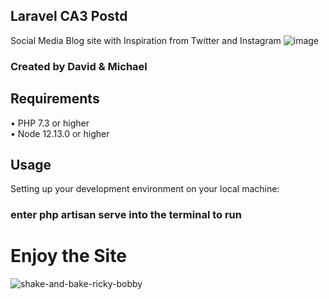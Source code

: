 ## Laravel CA3 Postd
Social Media Blog site with Inspiration from Twitter and Instagram
![image](https://user-images.githubusercontent.com/92158849/166163532-28c4a823-cd37-421a-b8d3-e6f70111d23e.png)


### Created by David & Michael <br>

## Requirements
•	PHP 7.3 or higher <br>
•	Node 12.13.0 or higher <br>

## Usage <br>
Setting up your development environment on your local machine: <br>

### enter php artisan serve into the terminal to run

# Enjoy the Site
 ![shake-and-bake-ricky-bobby](https://user-images.githubusercontent.com/92158849/159341385-9904389c-ab90-4457-977c-fbff50b99984.gif)




